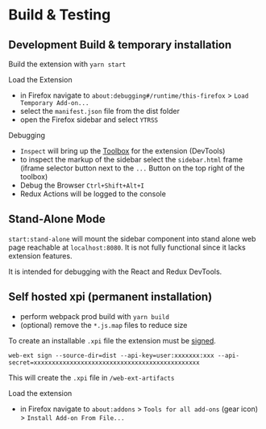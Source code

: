 # Build & Testing

## Development Build & temporary installation
Build the extension with `yarn start`

Load the Extension
- in Firefox navigate to `about:debugging#/runtime/this-firefox` > `Load  Temporary Add-on...`
- select the `manifest.json` file from the dist folder
- open the Firefox sidebar and select `YTRSS`

Debugging
- `Inspect` will bring up the [Toolbox](https://extensionworkshop.com/documentation/develop/debugging/#developer-tools-toolbox) for the extension (DevTools)
- to inspect the markup of the sidebar select the `sidebar.html` frame (iframe selector button next to the `...` Button on the top right of the toolbox)
- Debug the Browser `Ctrl+Shift+Alt+I` 
- Redux Actions will be logged to the console

## Stand-Alone Mode
`start:stand-alone` will mount the sidebar component into stand alone web page reachable at `localhost:8080`. It is not fully functional since it lacks extension features.

It is intended for debugging with the React and Redux DevTools. 

## Self hosted xpi (permanent installation)

- perform webpack prod build with
`yarn build`
- (optional) remove the `*.js.map` files to reduce size

To create an installable `.xpi` file the extension must be [signed](https://extensionworkshop.com/documentation/develop/web-ext-command-reference/#web-ext_sign).

`web-ext sign --source-dir=dist --api-key=user:xxxxxxx:xxx --api-secret=xxxxxxxxxxxxxxxxxxxxxxxxxxxxxxxxxxxxxxxxxxxxxx`

This will create the `.xpi` file in `/web-ext-artifacts`

Load the extension
- in Firefox navigate to `about:addons` > `Tools for all add-ons` (gear icon) > `Install Add-on From File...`
